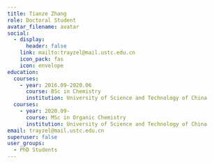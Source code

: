 ```yaml
---
title: Tianze Zhang
role: Doctoral Student
avatar_filename: avatar
social:
  - display:
      header: false
    link: mailto:trayzel@mail.ustc.edu.cn
    icon_pack: fas
    icon: envelope
education:
  courses:
    - year: 2016.09-2020.06
      course: BSc in Chemistry
      institution: University of Science and Technology of China
  courses:
    - year: 2020.09-
      course: MSc in Organic Chemistry
      institution: University of Science and Technology of China
email: trayzel@mail.ustc.edu.cn
superuser: false
user_groups:
  - PhD Students
---
```

